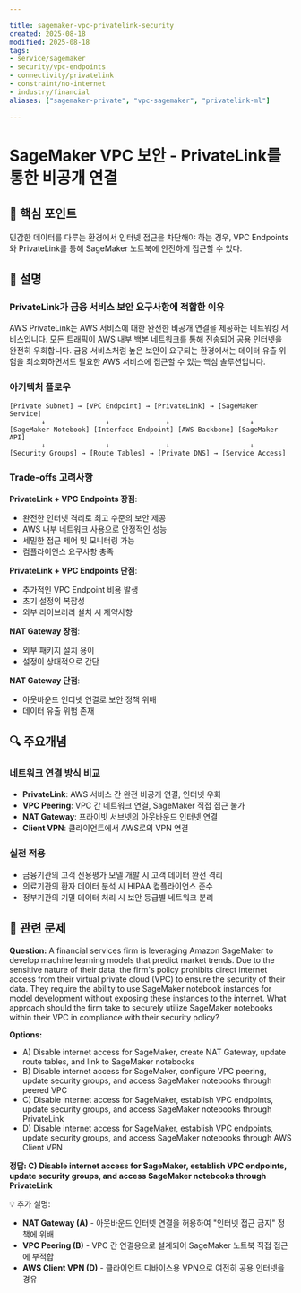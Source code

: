 ```yaml
---

title: sagemaker-vpc-privatelink-security
created: 2025-08-18
modified: 2025-08-18
tags:
- service/sagemaker
- security/vpc-endpoints
- connectivity/privatelink
- constraint/no-internet
- industry/financial
aliases: ["sagemaker-private", "vpc-sagemaker", "privatelink-ml"]

---
```


# SageMaker VPC 보안 - PrivateLink를 통한 비공개 연결

## 🎯 핵심 포인트

민감한 데이터를 다루는 환경에서 인터넷 접근을 차단해야 하는 경우, VPC Endpoints와 PrivateLink를 통해 SageMaker 노트북에 안전하게 접근할 수 있다.

## 📝 설명

### PrivateLink가 금융 서비스 보안 요구사항에 적합한 이유

AWS PrivateLink는 AWS 서비스에 대한 완전한 비공개 연결을 제공하는 네트워킹 서비스입니다. 모든 트래픽이 AWS 내부 백본 네트워크를 통해 전송되어 공용 인터넷을 완전히 우회합니다. 금융 서비스처럼 높은 보안이 요구되는 환경에서는 데이터 유출 위험을 최소화하면서도 필요한 AWS 서비스에 접근할 수 있는 핵심 솔루션입니다.

### 아키텍처 플로우

```
[Private Subnet] → [VPC Endpoint] → [PrivateLink] → [SageMaker Service]
        ↓               ↓              ↓                    ↓
[SageMaker Notebook] [Interface Endpoint] [AWS Backbone] [SageMaker API]
        ↓               ↓              ↓                    ↓
[Security Groups] → [Route Tables] → [Private DNS] → [Service Access]
```

### Trade-offs 고려사항

**PrivateLink + VPC Endpoints 장점**:
- 완전한 인터넷 격리로 최고 수준의 보안 제공
- AWS 내부 네트워크 사용으로 안정적인 성능
- 세밀한 접근 제어 및 모니터링 가능
- 컴플라이언스 요구사항 충족

**PrivateLink + VPC Endpoints 단점**:
- 추가적인 VPC Endpoint 비용 발생
- 초기 설정의 복잡성
- 외부 라이브러리 설치 시 제약사항

**NAT Gateway 장점**:
- 외부 패키지 설치 용이
- 설정이 상대적으로 간단

**NAT Gateway 단점**:
- 아웃바운드 인터넷 연결로 보안 정책 위배
- 데이터 유출 위험 존재

## 🔍 주요개념

### 네트워크 연결 방식 비교

- **PrivateLink**: AWS 서비스 간 완전 비공개 연결, 인터넷 우회
- **VPC Peering**: VPC 간 네트워크 연결, SageMaker 직접 접근 불가
- **NAT Gateway**: 프라이빗 서브넷의 아웃바운드 인터넷 연결
- **Client VPN**: 클라이언트에서 AWS로의 VPN 연결

### 실전 적용

- 금융기관의 고객 신용평가 모델 개발 시 고객 데이터 완전 격리
- 의료기관의 환자 데이터 분석 시 HIPAA 컴플라이언스 준수
- 정부기관의 기밀 데이터 처리 시 보안 등급별 네트워크 분리

## 📝 관련 문제

**Question:** A financial services firm is leveraging Amazon SageMaker to develop machine learning models that predict market trends. Due to the sensitive nature of their data, the firm's policy prohibits direct internet access from their virtual private cloud (VPC) to ensure the security of their data. They require the ability to use SageMaker notebook instances for model development without exposing these instances to the internet. What approach should the firm take to securely utilize SageMaker notebooks within their VPC in compliance with their security policy?

**Options:**

- A) Disable internet access for SageMaker, create NAT Gateway, update route tables, and link to SageMaker notebooks
- B) Disable internet access for SageMaker, configure VPC peering, update security groups, and access SageMaker notebooks through peered VPC
- C) Disable internet access for SageMaker, establish VPC endpoints, update security groups, and access SageMaker notebooks through PrivateLink
- D) Disable internet access for SageMaker, establish VPC endpoints, update security groups, and access SageMaker notebooks through AWS Client VPN

**정답: C) Disable internet access for SageMaker, establish VPC endpoints, update security groups, and access SageMaker notebooks through PrivateLink**

💡 추가 설명:

- **NAT Gateway (A)** - 아웃바운드 인터넷 연결을 허용하여 "인터넷 접근 금지" 정책에 위배
- **VPC Peering (B)** - VPC 간 연결용으로 설계되어 SageMaker 노트북 직접 접근에 부적합
- **AWS Client VPN (D)** - 클라이언트 디바이스용 VPN으로 여전히 공용 인터넷을 경유